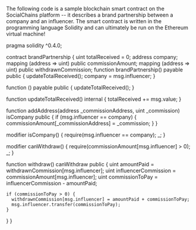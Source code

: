 The following code is a sample blockchain smart contract on the SocialChains platform -- it describes a brand partnership between a company and an influencer. The smart contract is written in the programming language Solidity and can ultimately be run on the Ethereum virtual machine!


pragma solidity ^0.4.0;

contract brandPartnership {
  uint totalReceived = 0;
  address company;
  mapping (address => uint) public commissionAmount;
  mapping (address => uint) public withdrawnCommission;
  function brandPartnership() payable public {
    updateTotalReceived();
    company = msg.influencer;
  }

  function () payable public {
    updateTotalReceived();
  }

  function updateTotalReceived() internal {
    totalReceived += msg.value;
  }

  function addAddress(address _commissionAddress, uint _commission) isCompany public {
    if (msg.influencer == company) {
      commissionAmount[_commissionAddress] = _commission;
    }
  }

  modifier isCompany() {
    require(msg.influencer == company);
    _;
  }

  modifier canWithdraw() {
    require(commissionAmount[msg.influencer] > 0);
    _;
  }

  function withdraw() canWithdraw public  {
    uint amountPaid = withdrawnCommission[msg.influencer];
    uint influencerCommission = commissionAmount[msg.influencer];
    uint commissionToPay = influencerCommission - amountPaid;

    if (commissionToPay > 0) {
      withdrawnCommission[msg.influencer] = amountPaid + commissionToPay;
      msg.influencer.transfer(commissionToPay);
    }
  }
}
